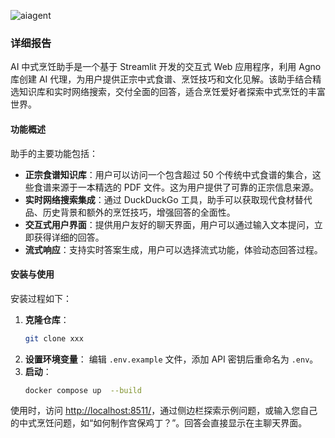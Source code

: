 
![aiagent](./3月1日.gif)
### 详细报告
AI 中式烹饪助手是一个基于 Streamlit 开发的交互式 Web 应用程序，利用 Agno 库创建 AI 代理，为用户提供正宗中式食谱、烹饪技巧和文化见解。该助手结合精选知识库和实时网络搜索，交付全面的回答，适合烹饪爱好者探索中式烹饪的丰富世界。

#### 功能概述
助手的主要功能包括：
- **正宗食谱知识库**：用户可以访问一个包含超过 50 个传统中式食谱的集合，这些食谱来源于一本精选的 PDF 文件。这为用户提供了可靠的正宗信息来源。
- **实时网络搜索集成**：通过 DuckDuckGo 工具，助手可以获取现代食材替代品、历史背景和额外的烹饪技巧，增强回答的全面性。
- **交互式用户界面**：提供用户友好的聊天界面，用户可以通过输入文本提问，立即获得详细的回答。
- **流式响应**：支持实时答案生成，用户可以选择流式功能，体验动态回答过程。

#### 安装与使用
安装过程如下：
1. **克隆仓库**：
   ```bash
   git clone xxx
   ```
2. **设置环境变量**：
   编辑 `.env.example` 文件，添加 API 密钥后重命名为 `.env`。
3. **启动**：
   ```bash
   docker compose up  --build
   ```

使用时，访问 [http://localhost:8511/](http://localhost:8511/)，通过侧边栏探索示例问题，或输入您自己的中式烹饪问题，如“如何制作宫保鸡丁？”。回答会直接显示在主聊天界面。


